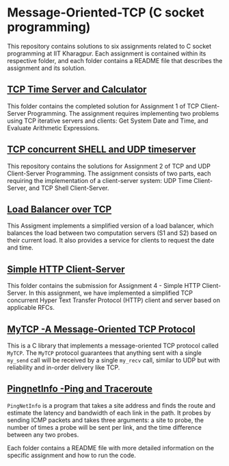 # Message-Oriented-TCP (C socket programming)

This repository contains solutions to six assignments related to C socket programming at IIT Kharagpur. Each assignment is contained within its respective folder, and each folder contains a README file that describes the assignment and its solution.

## [TCP Time Server and Calculator](TCP%20Calculator%20and%20Timeserver)

This folder contains the completed solution for Assignment 1 of TCP Client-Server Programming. The assignment requires implementing two problems using TCP iterative servers and clients: Get System Date and Time, and Evaluate Arithmetic Expressions.

## [TCP concurrent SHELL and UDP timeserver](TCP%20concurrent%20SHELL%20and%20UDP%20timeserver)

This repository contains the solutions for Assignment 2 of TCP and UDP Client-Server Programming. The assignment consists of two parts, each requiring the implementation of a client-server system: UDP Time Client-Server, and TCP Shell Client-Server.

## [Load Balancer over TCP](Load%20Balancer%20over%20TCP)

This Assigment implements a simplified version of a load balancer, which balances the load between two computation servers (S1 and S2) based on their current load. It also provides a service for clients to request the date and time.

## [Simple HTTP Client-Server](HTTP%20client-server)

This folder contains the submission for Assignment 4 - Simple HTTP Client-Server. In this assignment, we have implemented a simplified TCP concurrent Hyper Text Transfer Protocol (HTTP) client and server based on applicable RFCs.

## [MyTCP -A Message-Oriented TCP Protocol](MyTCP%20-Message%20oriented%20TCP)

This is a C library that implements a message-oriented TCP protocol called `MyTCP`. The `MyTCP` protocol guarantees that anything sent with a single `my_send` call will be received by a single `my_recv` call, similar to UDP but with reliability and in-order delivery like TCP.

## [PingnetInfo -Ping and Traceroute](Ping%20and%20TraceRoute)

`PingNetInfo` is a program that takes a site address and finds the route and estimate the latency and bandwidth of each link in the path. It probes by sending ICMP packets and takes three arguments: a site to probe, the number of times a probe will be sent per link, and the time difference between any two probes.

Each folder contains a README file with more detailed information on the specific assignment and how to run the code.
